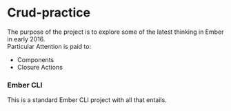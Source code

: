 # Crud-practice

The purpose of the project is to explore some of the latest thinking in Ember in early 2016.  
Particular Attention is paid to:
- Components
- Closure Actions










### Ember CLI
This is a standard Ember CLI project with all that entails.

